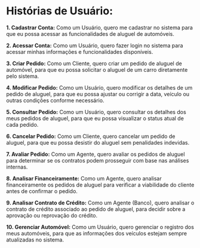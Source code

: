 # **Histórias de Usuário:**

**1. Cadastrar Conta:**
Como um Usuário, quero me cadastrar no sistema para que eu possa acessar as funcionalidades de aluguel de automóveis.

**2. Acessar Conta:**
Como um Usuário, quero fazer login no sistema para acessar minhas informações e funcionalidades disponíveis.

**3. Criar Pedido:**
Como um Cliente, quero criar um pedido de aluguel de automóvel, para que eu possa solicitar o aluguel de um carro diretamente pelo sistema.

**4. Modificar Pedido:**
Como um Usuário, quero modificar os detalhes de um pedido de aluguel, para que eu possa ajustar ou corrigir a data, veículo ou outras condições conforme necessário.

**5. Consultar Pedido:**
Como um Usuário, quero consultar os detalhes dos meus pedidos de aluguel, para que eu possa visualizar o status atual de cada pedido.

**6. Cancelar Pedido:**
Como um Cliente, quero cancelar um pedido de aluguel, para que eu possa desistir do aluguel sem penalidades indevidas.

**7. Avaliar Pedido:**
Como um Agente, quero avaliar os pedidos de aluguel para determinar se os contratos podem prosseguir com base nas análises internas.

**8. Analisar Financeiramente:**
Como um Agente, quero analisar financeiramente os pedidos de aluguel para verificar a viabilidade do cliente antes de confirmar o pedido.

**9. Analisar Contrato de Crédito:**
Como um Agente (Banco), quero analisar o contrato de crédito associado ao pedido de aluguel, para decidir sobre a aprovação ou reprovação do crédito.

**10. Gerenciar Automóvel:**
Como um Usuário, quero gerenciar o registro dos meus automóveis, para que as informações dos veículos estejam sempre atualizadas no sistema.
